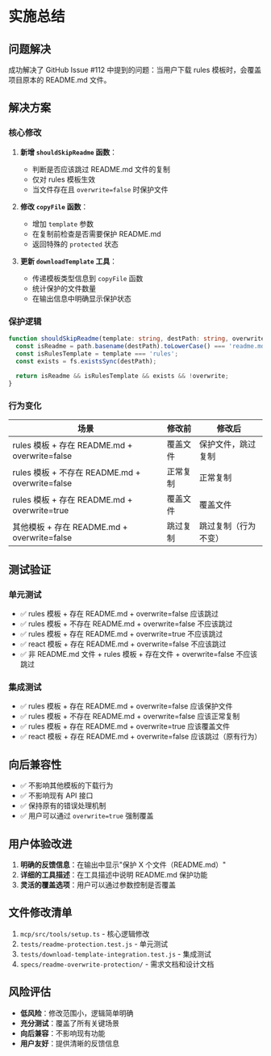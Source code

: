 # 实施总结

## 问题解决

成功解决了 GitHub Issue #112 中提到的问题：当用户下载 rules 模板时，会覆盖项目原本的 README.md 文件。

## 解决方案

### 核心修改

1. **新增 `shouldSkipReadme` 函数**：
   - 判断是否应该跳过 README.md 文件的复制
   - 仅对 rules 模板生效
   - 当文件存在且 `overwrite=false` 时保护文件

2. **修改 `copyFile` 函数**：
   - 增加 `template` 参数
   - 在复制前检查是否需要保护 README.md
   - 返回特殊的 `protected` 状态

3. **更新 `downloadTemplate` 工具**：
   - 传递模板类型信息到 `copyFile` 函数
   - 统计保护的文件数量
   - 在输出信息中明确显示保护状态

### 保护逻辑

```typescript
function shouldSkipReadme(template: string, destPath: string, overwrite: boolean): boolean {
  const isReadme = path.basename(destPath).toLowerCase() === 'readme.md';
  const isRulesTemplate = template === 'rules';
  const exists = fs.existsSync(destPath);
  
  return isReadme && isRulesTemplate && exists && !overwrite;
}
```

### 行为变化

| 场景 | 修改前 | 修改后 |
|------|--------|--------|
| rules 模板 + 存在 README.md + overwrite=false | 覆盖文件 | 保护文件，跳过复制 |
| rules 模板 + 不存在 README.md + overwrite=false | 正常复制 | 正常复制 |
| rules 模板 + 存在 README.md + overwrite=true | 覆盖文件 | 覆盖文件 |
| 其他模板 + 存在 README.md + overwrite=false | 跳过复制 | 跳过复制（行为不变） |

## 测试验证

### 单元测试
- ✅ rules 模板 + 存在 README.md + overwrite=false 应该跳过
- ✅ rules 模板 + 不存在 README.md + overwrite=false 不应该跳过
- ✅ rules 模板 + 存在 README.md + overwrite=true 不应该跳过
- ✅ react 模板 + 存在 README.md + overwrite=false 不应该跳过
- ✅ 非 README.md 文件 + rules 模板 + 存在文件 + overwrite=false 不应该跳过

### 集成测试
- ✅ rules 模板 + 存在 README.md + overwrite=false 应该保护文件
- ✅ rules 模板 + 不存在 README.md + overwrite=false 应该正常复制
- ✅ rules 模板 + 存在 README.md + overwrite=true 应该覆盖文件
- ✅ react 模板 + 存在 README.md + overwrite=false 应该跳过（原有行为）

## 向后兼容性

- ✅ 不影响其他模板的下载行为
- ✅ 不影响现有 API 接口
- ✅ 保持原有的错误处理机制
- ✅ 用户可以通过 `overwrite=true` 强制覆盖

## 用户体验改进

1. **明确的反馈信息**：在输出中显示"保护 X 个文件（README.md）"
2. **详细的工具描述**：在工具描述中说明 README.md 保护功能
3. **灵活的覆盖选项**：用户可以通过参数控制是否覆盖

## 文件修改清单

1. `mcp/src/tools/setup.ts` - 核心逻辑修改
2. `tests/readme-protection.test.js` - 单元测试
3. `tests/download-template-integration.test.js` - 集成测试
4. `specs/readme-overwrite-protection/` - 需求文档和设计文档

## 风险评估

- **低风险**：修改范围小，逻辑简单明确
- **充分测试**：覆盖了所有关键场景
- **向后兼容**：不影响现有功能
- **用户友好**：提供清晰的反馈信息 